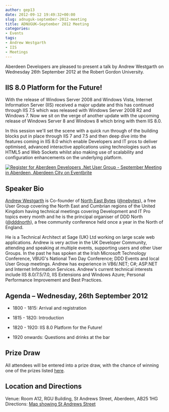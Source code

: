 ```yaml
---
author: gep13
date: 2012-09-12 19:49:32+00:00
slug: adnuguk-september-2012-meeting
title: ADNUGUK–September 2012 Meeting
categories:
- Events
tags:
- Andrew Westgarth
- IIS
- Meetings
---
```


Aberdeen Developers are pleased to present a talk by Andrew Westgarth on Wednesday 26th September 2012 at the Robert Gordon University.



## IIS 8.0 Platform for the Future!



With the release of Windows Server 2008 and Windows Vista, Internet Information Server (IIS) received a major update and this has continued through IIS 7.5 which was released with Windows Server 2008 R2 and Windows 7. Now we sit on the verge of another update with the upcoming release of Windows Server 8 and Windows 8 which bring with them IIS 8.0.




In this session we'll set the scene with a quick run through of the building blocks put in place through IIS 7 and 7.5 and then deep dive into the features coming in IIS 8.0 which enable Developers and IT pros to deliver optimised, advanced interactive applications using technologies such as HTML5 and Web Sockets whilst also making use of scalability and configuration enhancements on the underlying platform.



[![Register for Aberdeen Developers .Net User Group - September Meeting in Aberdeen, Aberdeen City  on Eventbrite](http://www.eventbrite.com/registerbutton?eid=2581657808)](http://adnuguk-sep2012.eventbrite.co.uk/?ref=elink)



## Speaker Bio



[Andrew Westgarth](http://www.andrewwestgarth.co.uk/Blog/default.aspx) is Co-founder of [North East Bytes](http://www.nebytes.net/) ([@nebytes](http://twitter.com/nebytes)), a free User Group covering the North East and Cumbrian regions of the United Kingdom having technical meetings covering Development and IT Pro topics every month and he is the principal organiser of DDD North ([@dddnorth](http://twitter.com/dddnorth)), a free community conference held once a year in the North of England.




He is a Technical Architect at Sage (UK) Ltd working on large scale web applications. Andrew is very active in the UK Developer Community, attending and speaking at multiple events, supporting users and other User Groups. In the past he has spoken at the Irish Microsoft Technology Conference, VBUG's National Two Day Conference; DDD Events and local User Group meetings. Andrew has experience in VB6/.NET; C#; ASP.NET and Internet Information Services. Andrew's current technical interests include IIS 8.0/7.5/7.0, IIS Extensions and Windows Azure; Personal Performance Improvement and Best Practices.



## Agenda – Wednesday, 26th September 2012




  * 1800 - 1815: Arrival and registration

  * 1815 - 1820: Introduction

  * 1820 - 1920: IIS 8.0 Platform for the Future!

  * 1920 onwards: Questions and drinks at the bar


## Prize Draw



All attendees will be entered into a prize draw, with the chance of winning one of the prizes listed [here](http://www.gep13.co.uk/blog/?p=107).



## Location and Directions



Venue: Room A12, RGU Building, St Andrews Street, Aberdeen, AB25 1HG Directions: [Map showing St Andrews Street](http://www.bing.com/maps/?v=2&cp=57.149542434132776~-2.102723645985436&lvl=17&dir=0&sty=c&eo=1&form=LMLTCC)
